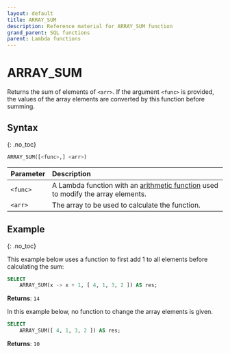 ```yaml
---
layout: default
title: ARRAY_SUM
description: Reference material for ARRAY_SUM function
grand_parent: SQL functions
parent: Lambda functions
---
```


# ARRAY\_SUM

Returns the sum of elements of `<arr>`. If the argument `<func>` is provided, the values of the array elements are converted by this function before summing.

## Syntax
{: .no_toc}

```sql
ARRAY_SUM([<func>,] <arr>)
```

| Parameter | Description                                                                                                                |
| :--------- | :-------------------------------------------------------------------------------------------------------------------------- |
| `<func>`  | A Lambda function with an [arithmetic function](../../general-reference/operators.md#arithmetic) used to modify the array elements. |
| `<arr>`   | The array to be used to calculate the function.                                                                            |

## Example
{: .no_toc}

This example below uses a function to first add 1 to all elements before calculating the sum:

```sql
SELECT
	ARRAY_SUM(x -> x + 1, [ 4, 1, 3, 2 ]) AS res;
```

**Returns**: `14`

In this example below, no function to change the array elements is given.

```sql
SELECT
	ARRAY_SUM([ 4, 1, 3, 2 ]) AS res;
```

**Returns**: `10`
